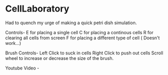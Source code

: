 # CellLaboratory
Had to quench my urge of making a quick petri dish simulation.

Controls-
E for placing a single cell
C for placing a continous cells
R for clearing all cells from screen
F for placing a different type of cell ( Doesn't work...)

Brush Controls-
Left Click to suck in cells
Right Click to push out cells
Scroll wheel to increase or decrease the size of the brush.

Youtube Video - 
